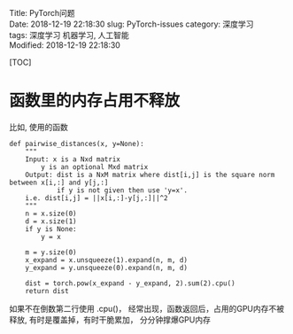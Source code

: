 Title: PyTorch问题   
Date: 2018-12-19 22:18:30
slug: PyTorch-issues
category: 深度学习   
tags: 深度学习 机器学习, 人工智能  
Modified: 2018-12-19 22:18:30

[TOC]

# 函数里的内存占用不释放

比如, 使用的函数

    def pairwise_distances(x, y=None):
        """
        Input: x is a Nxd matrix
            y is an optional Mxd matrix
        Output: dist is a NxM matrix where dist[i,j] is the square norm between x[i,:] and y[j,:]
                if y is not given then use 'y=x'.
        i.e. dist[i,j] = ||x[i,:]-y[j,:]||^2
        """
        n = x.size(0)
        d = x.size(1)
        if y is None:
            y = x

        m = y.size(0)
        x_expand = x.unsqueeze(1).expand(n, m, d)
        y_expand = y.unsqueeze(0).expand(n, m, d)

        dist = torch.pow(x_expand - y_expand, 2).sum(2).cpu()
        return dist

如果不在倒数第二行使用 .cpu()， 经常出现，函数返回后，占用的GPU内存不被释放, 有时是覆盖掉，有时干脆累加， 分分钟撑爆GPU内存

